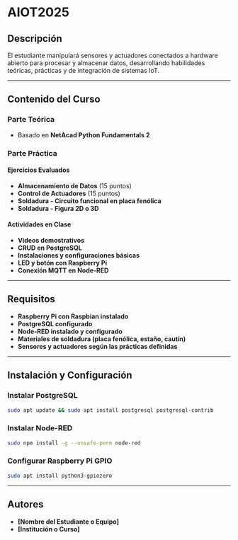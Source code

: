 
# AIOT2025

## Descripción

El estudiante manipulará sensores y actuadores conectados a hardware abierto para procesar y almacenar datos, desarrollando habilidades teóricas, prácticas y de integración de sistemas IoT.

---

## Contenido del Curso

### Parte Teórica

- Basado en **NetAcad Python Fundamentals 2**

### Parte Práctica

#### Ejercicios Evaluados

- **Almacenamiento de Datos** (15 puntos)
- **Control de Actuadores** (15 puntos)
- **Soldadura - Circuito funcional en placa fenólica**
- **Soldadura - Figura 2D o 3D**

#### Actividades en Clase

- **Videos demostrativos**
- **CRUD en PostgreSQL**
- **Instalaciones y configuraciones básicas**
- **LED y botón con Raspberry Pi**
- **Conexión MQTT en Node-RED**

---

## Requisitos

- **Raspberry Pi con Raspbian instalado**
- **PostgreSQL configurado**
- **Node-RED instalado y configurado**
- **Materiales de soldadura (placa fenólica, estaño, cautín)**
- **Sensores y actuadores según las prácticas definidas**

---

## Instalación y Configuración

### Instalar PostgreSQL

```sh
sudo apt update && sudo apt install postgresql postgresql-contrib
```

### Instalar Node-RED

```sh
sudo npm install -g --unsafe-perm node-red
```

### Configurar Raspberry Pi GPIO

```sh
sudo apt install python3-gpiozero
```

---

## Autores

- **[Nombre del Estudiante o Equipo]**
- **[Institución o Curso]**

